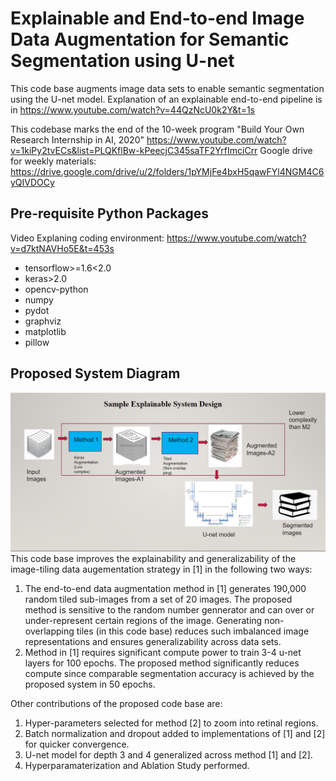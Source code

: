 # Explainable and End-to-end Image Data Augmentation for Semantic Segmentation using U-net
This code base augments image data sets to enable semantic segmentation using the U-net model. Explanation of an explainable end-to-end pipeline is in https://www.youtube.com/watch?v=44QzNcU0k2Y&t=1s

This codebase marks the end of the 10-week program "Build Your Own Research Internship in AI, 2020" https://www.youtube.com/watch?v=1kiPy2tvECs&list=PLQKflBw-kPeecjC345saTF2YrfImciCrr
Google drive for weekly materials: https://drive.google.com/drive/u/2/folders/1pYMjFe4bxH5qawFYl4NGM4C6yQIVDOCy

## Pre-requisite Python Packages
Video Explaning coding environment: https://www.youtube.com/watch?v=d7ktNAVHo5E&t=453s
* tensorflow>=1.6<2.0
* keras>2.0
* opencv-python
* numpy
* pydot
* graphviz
* matplotlib 
* pillow

## Proposed System Diagram
![System Diagram](imgs/BYORI_1.png)
This code base improves the explainability and generalizability of the image-tiling data augementation strategy in [1] in the following two ways:
1. The end-to-end data augmentation method in [1] generates 190,000 random tiled sub-images from a set of 20 images. The proposed method is sensitive to the random number gennerator and can over or under-represent certain regions of the image. Generating non-overlapping tiles (in this code base) reduces such imbalanced image representations and ensures generalizability across data sets.
1. Method in [1] requires significant compute power to train 3-4 u-net layers for 100 epochs. The proposed method significantly reduces compute since comparable segmentation accuracy is achieved by the proposed system in 50 epochs.

Other contributions of the proposed code base are:
1. Hyper-parameters selected for method [2] to zoom into retinal regions.
1. Batch normalization and dropout added to implementations of [1] and [2] for quicker convergence.
1. U-net model for depth 3 and 4 generalized across method [1] and [2]. 
1. Hyperparamaterization and Ablation Study performed.



